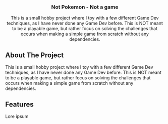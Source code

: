 <div align="center">

  <h3 align="center">Not Pokemon - Not a game</h3>

  <p align="center">
    This is a small hobby project where I toy with a few different Game Dev techniques, as I have never done any Game Dev before.
    This is NOT meant to be a playable game, but rather focus on solving the challenges that occurs when making a simple game from scratch without any dependencies.
  </p>
</div>



<!-- ABOUT THE PROJECT -->
## About The Project

<!--[![Product Name Screen Shot][screenshot]](https://example.com)-->
This is a small hobby project where I toy with a few different Game Dev techniques, as I have never done any Game Dev before.
This is NOT meant to be a playable game, but rather focus on solving the challenges that occurs when making a simple game from scratch without any dependencies.

<!-- GETTING STARTED -->
## Features

Lore ipsum